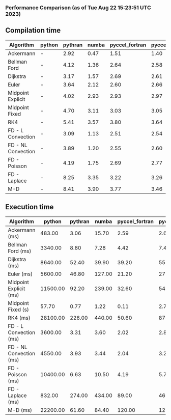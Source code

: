 ### Performance Comparison (as of Tue Aug 22 15:23:51 UTC 2023)
## Compilation time
Algorithm                 | python                    | pythran                   | numba                     | pyccel_fortran            | pyccel_c                 
------------------------- | ------------------------- | ------------------------- | ------------------------- | ------------------------- | -------------------------
Ackermann                 | -                         | 2.92                      | 0.47                      | 1.51                      | 1.40                     
Bellman Ford              | -                         | 4.12                      | 1.36                      | 2.64                      | 2.58                     
Dijkstra                  | -                         | 3.17                      | 1.57                      | 2.69                      | 2.61                     
Euler                     | -                         | 3.64                      | 2.12                      | 2.60                      | 2.66                     
Midpoint Explicit         | -                         | 4.02                      | 2.93                      | 2.93                      | 2.97                     
Midpoint Fixed            | -                         | 4.70                      | 3.11                      | 3.03                      | 3.05                     
RK4                       | -                         | 5.41                      | 3.57                      | 3.80                      | 3.64                     
FD - L Convection         | -                         | 3.09                      | 1.13                      | 2.51                      | 2.54                     
FD - NL Convection        | -                         | 3.89                      | 1.20                      | 2.55                      | 2.60                     
FD - Poisson              | -                         | 4.19                      | 1.75                      | 2.69                      | 2.77                     
FD - Laplace              | -                         | 8.25                      | 3.35                      | 3.22                      | 3.26                     
M-D                       | -                         | 8.41                      | 3.90                      | 3.77                      | 3.46                     

## Execution time
Algorithm                 | python                    | pythran                   | numba                     | pyccel_fortran            | pyccel_c                 
------------------------- | ------------------------- | ------------------------- | ------------------------- | ------------------------- | -------------------------
Ackermann (ms)            | 483.00                    | 3.06                      | 15.70                     | 2.59                      | 2.64                     
Bellman Ford (ms)         | 3340.00                   | 8.80                      | 7.28                      | 4.42                      | 7.45                     
Dijkstra (ms)             | 8640.00                   | 52.40                     | 39.90                     | 39.20                     | 55.20                    
Euler (ms)                | 5600.00                   | 46.80                     | 127.00                    | 21.20                     | 271.00                   
Midpoint Explicit (ms)    | 11500.00                  | 92.20                     | 239.00                    | 32.60                     | 542.00                   
Midpoint Fixed (s)        | 57.70                     | 0.77                      | 1.22                      | 0.11                      | 2.70                     
RK4 (ms)                  | 28100.00                  | 226.00                    | 440.00                    | 50.60                     | 874.00                   
FD - L Convection (ms)    | 3600.00                   | 3.31                      | 3.60                      | 2.02                      | 2.86                     
FD - NL Convection (ms)   | 4550.00                   | 3.93                      | 3.44                      | 2.04                      | 3.27                     
FD - Poisson (ms)         | 10400.00                  | 6.63                      | 10.50                     | 4.19                      | 5.75                     
FD - Laplace (ms)         | 832.00                    | 274.00                    | 434.00                    | 89.00                     | 460.00                   
M-D (ms)                  | 22200.00                  | 61.60                     | 84.40                     | 120.00                    | 126.00                   
